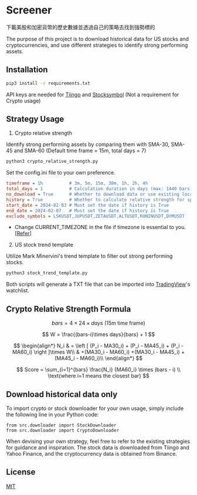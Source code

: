 # Screener

下載美股和加密貨幣的歷史數據並透過自己的策略去找到強勢標的

The purpose of this project is to download historical data for US stocks and cryptocurrencies, and use different strategies to identify strong performing assets.

## Installation

```bash
pip3 install -r requirements.txt
```

API keys are needed for [Tiingo](https://tiingo.com/) and [Stocksymbol](https://stock-symbol.herokuapp.com) (Not a requirement for Crypto usage)

## Strategy Usage

1. Crypto relative strength

Identify strong performing assets by comparing them with SMA-30, SMA-45 and SMA-60 (Default time frame = 15m, total days = 7)

```bash
python3 crypto_relative_strength.py
```

Set the config.ini file to your own preference.

```ini
timeframe = 1h          # 3m, 5m, 15m, 30m, 1h, 2h, 4h
total_days = 1          # Calculation duration in days (max: 1440 bars), e.g. 1440 / (24 bars per day in 1h) = 60
no_download = True      # Whether to download data or use existing local data
history = True          # Whether to calculate relative strength for specific past date
start_date = 2024-02-03 # Must set the date if history is True
end_date = 2024-02-07   # Must set the date if history is True
exclude_symbols = LSKUSDT,JUPUSDT,ZETAUSDT,ALTUSDT,RONINUSDT,DYMUSDT
```

* Change CURRENT_TIMEZONE in the file if timezone is essential to you.[[Refer](https://en.wikipedia.org/wiki/List_of_tz_database_time_zones)]

2. US stock trend template

Utilize Mark Minervini's trend template to filter out strong performing stocks.

```bash
python3 stock_trend_template.py
```

Both scripts will generate a TXT file that can be imported into [TradingView](https://www.tradingview.com/)'s watchlist.

## Crypto Relative Strength Formula 
$$ bars = 4 \times 24 \times days  \text{  (15m time frame)} $$

$$ W = \frac{(bars-i)\times days}{bars} + 1 $$

$$ \begin{align*}
N_i & = \left [ (P_i - MA30_i) + (P_i - MA45_i) + (P_i - MA60_i) \right ]\times W\\  
                       & +(MA30_i - MA60_i) +(MA30_i - MA45_i) + (MA45_i - MA60_i)\\  
\end{align*} $$

$$ Score = \sum_{i=1}^{bars} \frac{N_i} {MA60_i} \times (bars - i)  \\ \text{where i=1 means the closest bar} $$


## Download historical data only
To import crypto or stock downloader for your own usage, simply include the following line in your Python code:

```python3
from src.downloader import StockDownloader
from src.downloader import CryptoDownloader
```

When devising your own strategy, feel free to refer to the existing strategies for guidance and inspiration. The stock data is downloaded from Tiingo and Yahoo Finance, and the cryptocurrency data is obtained from Binance.

## License

[MIT](https://choosealicense.com/licenses/mit/)
